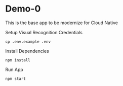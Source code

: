 # Demo-0

This is the base app to be modernize for Cloud Native

Setup Visual Recognition Credentials
```
cp .env.example .env
```

Install Dependencies
```
npm install
```

Run App
```
npm start
```
